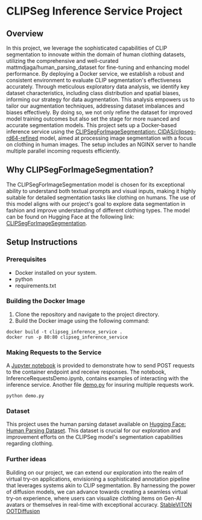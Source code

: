 # CLIPSeg Inference Service Project

## Overview
In this project, we leverage the sophisticated capabilities of CLIP segmentation to innovate within the domain of human clothing datasets, utilizing the comprehensive and well-curated mattmdjaga/human_parsing_dataset for fine-tuning and enhancing model performance. By deploying a Docker service, we establish a robust and consistent environment to evaluate CLIP segmentation's effectiveness accurately. Through meticulous exploratory data analysis, we identify key dataset characteristics, including class distribution and spatial biases, informing our strategy for data augmentation. This analysis empowers us to tailor our augmentation techniques, addressing dataset imbalances and biases effectively. By doing so, we not only refine the dataset for improved model training outcomes but also set the stage for more nuanced and accurate segmentation models. 
This project sets up a Docker-based inference service using the [CLIPSegForImageSegmentation: CIDAS/clipseg-rd64-refined](https://huggingface.co/CIDAS/clipseg-rd64-refined) model, aimed at processing image segmentation with a focus on clothing in human images. The setup includes an NGINX server to handle multiple parallel incoming requests efficiently.

## Why CLIPSegForImageSegmentation?

The CLIPSegForImageSegmentation model is chosen for its exceptional ability to understand both textual prompts and visual inputs, making it highly suitable for detailed segmentation tasks like clothing on humans. The use of this model aligns with our project's goal to explore data segmentation in fashion and improve understanding of different clothing types. The model can be found on Hugging Face at the following link: [CLIPSegForImageSegmentation](https://huggingface.co/CIDAS/clipseg-rd64-refined).

## Setup Instructions

### Prerequisites

- Docker installed on your system.
- python
- requirements.txt

### Building the Docker Image

1. Clone the repository and navigate to the project directory.
2. Build the Docker image using the following command:

```shell
docker build -t clipseg_inference_service .
docker run -p 80:80 clipseg_inference_service
```

### Making Requests to the Service
A [Jupyter notebook](https://github.com/hardik-uppal/Fizzbuzz/blob/main/demo_notebook.ipynb) is provided to demonstrate how to send POST requests to the container endpoint and receive responses. The notebook, InferenceRequestsDemo.ipynb, contains examples of interacting with the inference service. Another file [demo.py](https://github.com/hardik-uppal/Fizzbuzz/blob/main/demo.py) for insuring multiple requests work.

```shell
python demo.py
```

### Dataset
This project uses the human parsing dataset available on [Hugging Face: Human Parsing Dataset](https://huggingface.co/datasets/mattmdjaga/human_parsing_dataset). This dataset is crucial for our exploration and improvement efforts on the CLIPSeg model's segmentation capabilities regarding clothing.

### Further ideas
Building on our project, we can extend our exploration into the realm of virtual try-on applications, envisioning a sophisticated annotation pipeline that leverages systems akin to CLIP segmentation. By harnessing the power of diffusion models, we can advance towards creating a seamless virtual try-on experience, where users can visualize clothing items on  Gen-AI avatars or themselves in real-time with exceptional accuracy. 
[StableVITON](https://github.com/rlawjdghek/StableVITON)
[OOTDiffusion](https://github.com/levihsu/OOTDiffusion)

